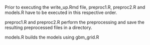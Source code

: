 Prior to executing the write_up.Rmd file, preproc1.R, preproc2.R and models.R have to be executed in this respective order.

preproc1.R and preproc2.R perform the preprocessing and save the resulting preprocessed files in a directory.

models.R builds the models using gbm_grid.R
